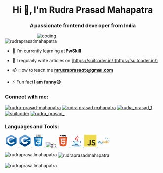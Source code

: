 <h1 align="center">Hi 👋, I'm Rudra Prasad Mahapatra</h1>
<h3 align="center">A passionate frontend developer from India</h3>

<img align="right" alt="coding" width="400" src="https://camo.githubusercontent.com/cae12fddd9d6982901d82580bdf321d81fb299141098ca1c2d4891870827bf17/68747470733a2f2f6d69726f2e6d656469756d2e636f6d2f6d61782f313336302f302a37513379765349765f7430696f4a2d5a2e676966">

<p align="left"> <img src="https://komarev.com/ghpvc/?username=rudraprasadmahapatra&label=Profile%20views&color=0e75b6&style=flat" alt="rudraprasadmahapatra" /> </p>

- 🌱 I’m currently learning at **PwSkill**

- 📝 I regularly write articles on [https://suitcoder.in/](https://suitcoder.in/)

- 📫 How to reach me **mrudraprasad5@gmail.com**

- ⚡ Fun fact  **I am funny😉**

<h3 align="left">Connect with me:</h3>
<p align="left">
<a href="https://linkedin.com/in/rudra-prasad-mahapatra" target="blank"><img align="center" src="https://img.icons8.com/?size=1x&id=13930&format=png" alt="rudra-prasad-mahapatra" height="30" width="40" /></a>
<a href="https://fb.com/rudra prasad mahapatra" target="blank"><img align="center" src="https://raw.githubusercontent.com/rahuldkjain/github-profile-readme-generator/master/src/images/icons/Social/facebook.svg" alt="rudra prasad mahapatra" height="30" width="40" /></a>
<a href="https://instagram.com/rudra_prasad_1" target="blank"><img align="center" src="https://raw.githubusercontent.com/rahuldkjain/github-profile-readme-generator/master/src/images/icons/Social/instagram.svg" alt="rudra_prasad_1" height="30" width="40" /></a>
<a href="https://www.youtube.com/c/suitcoder" target="blank"><img align="center" src="https://raw.githubusercontent.com/rahuldkjain/github-profile-readme-generator/master/src/images/icons/Social/youtube.svg" alt="suitcoder" height="30" width="40" /></a>
<a href="https://www.leetcode.com/rudra_prasad_" target="blank"><img align="center" src="https://raw.githubusercontent.com/rahuldkjain/github-profile-readme-generator/master/src/images/icons/Social/leet-code.svg" alt="rudra_prasad_" height="30" width="40" /></a>
</p>

<h3 align="left">Languages and Tools:</h3>
<p align="left"> <a href="https://www.cprogramming.com/" target="_blank" rel="noreferrer"> <img src="https://raw.githubusercontent.com/devicons/devicon/master/icons/c/c-original.svg" alt="c" width="40" height="40"/> </a> <a href="https://www.w3schools.com/cpp/" target="_blank" rel="noreferrer"> <img src="https://raw.githubusercontent.com/devicons/devicon/master/icons/cplusplus/cplusplus-original.svg" alt="cplusplus" width="40" height="40"/> </a> <a href="https://www.w3schools.com/css/" target="_blank" rel="noreferrer"> <img src="https://raw.githubusercontent.com/devicons/devicon/master/icons/css3/css3-original-wordmark.svg" alt="css3" width="40" height="40"/> </a> <a href="https://git-scm.com/" target="_blank" rel="noreferrer"> <img src="https://www.vectorlogo.zone/logos/git-scm/git-scm-icon.svg" alt="git" width="40" height="40"/> </a> <a href="https://www.w3.org/html/" target="_blank" rel="noreferrer"> <img src="https://raw.githubusercontent.com/devicons/devicon/master/icons/html5/html5-original-wordmark.svg" alt="html5" width="40" height="40"/> </a> <a href="https://www.java.com" target="_blank" rel="noreferrer"> <img src="https://raw.githubusercontent.com/devicons/devicon/master/icons/java/java-original.svg" alt="java" width="40" height="40"/> </a> <a href="https://developer.mozilla.org/en-US/docs/Web/JavaScript" target="_blank" rel="noreferrer"> <img src="https://raw.githubusercontent.com/devicons/devicon/master/icons/javascript/javascript-original.svg" alt="javascript" width="40" height="40"/> </a> <a href="https://www.mysql.com/" target="_blank" rel="noreferrer"> <img src="https://raw.githubusercontent.com/devicons/devicon/master/icons/mysql/mysql-original-wordmark.svg" alt="mysql" width="40" height="40"/> </a> </p>

<p><img align="left" src="https://github-readme-stats.vercel.app/api/top-langs?username=rudraprasadmahapatra&show_icons=true&locale=en&layout=compact" alt="rudraprasadmahapatra" /></p>

<p>&nbsp;<img align="center" src="https://github-readme-stats.vercel.app/api?username=rudraprasadmahapatra&show_icons=true&locale=en" alt="rudraprasadmahapatra" /></p>

<p><img align="center" src="https://github-readme-streak-stats.herokuapp.com/?user=rudraprasadmahapatra&" alt="rudraprasadmahapatra" /></p>
